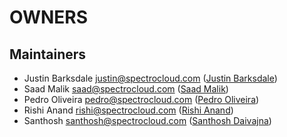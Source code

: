 # OWNERS

## Maintainers

* Justin Barksdale <justin@spectrocloud.com> ([Justin Barksdale](https://github.com/3pings))
* Saad Malik <saad@spectrocloud.com> ([Saad Malik](https://github.com/saamalik))
* Pedro Oliveira <pedro@spectrocloud.com> ([Pedro Oliveira](https://github.com/jpedro2))
* Rishi Anand <rishi@spectrocloud.com> ([Rishi Anand](https://github.com/rishi-anand))
* Santhosh <santhosh@spectrocloud.com> ([Santhosh Daivajna](https://github.com/santhoshdaivajna))
